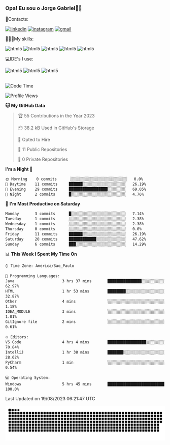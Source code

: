
### Opa! Eu sou o Jorge Gabriel🤚🏾
📱Contacts: 

[![linkedin](https://img.shields.io/badge/LinkedIn-0077B5?style=for-the-badge&logo=linkedin&logoColor=white)](https://www.linkedin.com/in/jorge-g-717603souzag)
[![instagram](https://img.shields.io/badge/Instagram-E4405F?style=for-the-badge&logo=instagram&logoColor=white)](https://www.instagram.com/jorge__gabriel_/)
[![gmail](https://img.shields.io/badge/Gmail-D14836?style=for-the-badge&logo=gmail&logoColor=white)](https://mail.google.com/mail/u/0/?fs=1&tf=cm&source=mailto&to=gabrielgomes2003@gmail.com)

🧑🏾‍💻My skills:
<div <style>
    <img aling="center" alt="html5" src="https://img.shields.io/badge/java-%23ED8B00.svg?style=for-the-badge&logo=openjdk&logoColor=white"/>
    <img aling="center" alt="html5" src="https://img.shields.io/badge/python-3670A0?style=for-the-badge&logo=python&logoColor=ffdd54"/> 
    <img aling="center" alt="html5" src="https://img.shields.io/badge/html5-%23E34F26.svg?style=for-the-badge&logo=html5&logoColor=white"/> 
    <img aling="center" alt="html5" src="https://img.shields.io/badge/github-%23121011.svg?style=for-the-badge&logo=github&logoColor=white"/>
    <img aling="center" alt="html5" src="https://img.shields.io/badge/Figma-F24E1E?style=for-the-badge&logo=figma&logoColor=white"/><br>

💻IDE's I use:
<div <style>
     <img aling="center" alt="html5" src="https://img.shields.io/badge/pycharm-143?style=for-the-badge&logo=pycharm&logoColor=black&color=black&labelColor=green"/>  
     <img aling="center" alt="html5" src="https://img.shields.io/badge/Visual_Studio_Code-0078D4?style=for-the-badge&logo=visual%20studio%20code&logoColor=white"/> 
  <img aling="center" alt="html5" src="https://img.shields.io/badge/IntelliJIDEA-000000.svg?style=for-the-badge&logo=intellij-idea&logoColor=white"/>
</div><br>


<!--START_SECTION:waka-->
![Code Time](http://img.shields.io/badge/Code%20Time-86%20hrs%2047%20mins-blue)

![Profile Views](http://img.shields.io/badge/Profile%20Views-22-blue)

**🐱 My GitHub Data** 

> 🏆 55 Contributions in the Year 2023
 > 
> 📦 38.2 kB Used in GitHub's Storage 
 > 
> 💼 Opted to Hire
 > 
> 📜 11 Public Repositories 
 > 
> 🔑 0 Private Repositories  
 > 
**I'm a Night 🦉** 

```text
🌞 Morning    0 commits      ░░░░░░░░░░░░░░░░░░░░░░░░░   0.0% 
🌇 Daytime    11 commits     ██████░░░░░░░░░░░░░░░░░░░   26.19% 
🌃 Evening    29 commits     █████████████████░░░░░░░░   69.05% 
🌙 Night      2 commits      █░░░░░░░░░░░░░░░░░░░░░░░░   4.76%

```
📅 **I'm Most Productive on Saturday** 

```text
Monday       3 commits      █░░░░░░░░░░░░░░░░░░░░░░░░   7.14% 
Tuesday      1 commits      ░░░░░░░░░░░░░░░░░░░░░░░░░   2.38% 
Wednesday    1 commits      ░░░░░░░░░░░░░░░░░░░░░░░░░   2.38% 
Thursday     0 commits      ░░░░░░░░░░░░░░░░░░░░░░░░░   0.0% 
Friday       11 commits     ██████░░░░░░░░░░░░░░░░░░░   26.19% 
Saturday     20 commits     ████████████░░░░░░░░░░░░░   47.62% 
Sunday       6 commits      ███░░░░░░░░░░░░░░░░░░░░░░   14.29%

```


📊 **This Week I Spent My Time On** 

```text
⌚︎ Time Zone: America/Sao_Paulo

💬 Programming Languages: 
Java                     3 hrs 37 mins       ███████████████░░░░░░░░░░   62.97% 
HTML                     1 hr 53 mins        ████████░░░░░░░░░░░░░░░░░   32.87% 
Other                    4 mins              ░░░░░░░░░░░░░░░░░░░░░░░░░   1.18% 
IDEA_MODULE              3 mins              ░░░░░░░░░░░░░░░░░░░░░░░░░   1.01% 
GitIgnore file           2 mins              ░░░░░░░░░░░░░░░░░░░░░░░░░   0.61%

🔥 Editors: 
VS Code                  4 hrs 4 mins        █████████████████░░░░░░░░   70.84% 
IntelliJ                 1 hr 38 mins        ███████░░░░░░░░░░░░░░░░░░   28.62% 
PyCharm                  1 min               ░░░░░░░░░░░░░░░░░░░░░░░░░   0.54%

💻 Operating System: 
Windows                  5 hrs 45 mins       █████████████████████████   100.0%

```


 Last Updated on 19/08/2023 06:21:47 UTC
<!--END_SECTION:waka-->





<img alt="github-snake" src="https://github.com/J0rgeGabriel/J0rgeGabriel/blob/output/github-contribution-grid-snake-dark.svg" />
